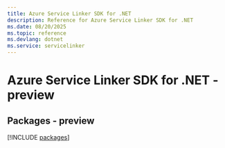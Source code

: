 ```yaml
---
title: Azure Service Linker SDK for .NET
description: Reference for Azure Service Linker SDK for .NET
ms.date: 08/20/2025
ms.topic: reference
ms.devlang: dotnet
ms.service: servicelinker
---
```

# Azure Service Linker SDK for .NET - preview
## Packages - preview
[!INCLUDE [packages](service-linker-index.md)]